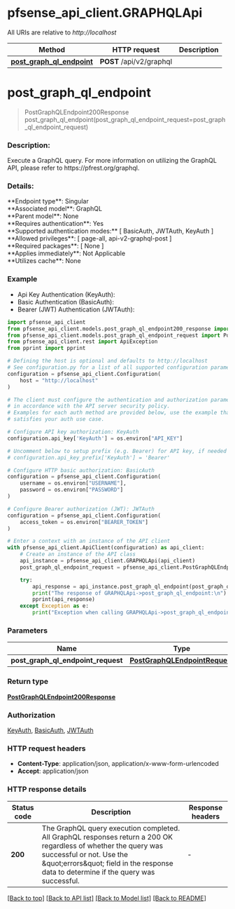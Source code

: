 # pfsense_api_client.GRAPHQLApi

All URIs are relative to *http://localhost*

Method | HTTP request | Description
------------- | ------------- | -------------
[**post_graph_ql_endpoint**](GRAPHQLApi.md#post_graph_ql_endpoint) | **POST** /api/v2/graphql | 


# **post_graph_ql_endpoint**
> PostGraphQLEndpoint200Response post_graph_ql_endpoint(post_graph_ql_endpoint_request=post_graph_ql_endpoint_request)

<h3>Description:</h3>Execute a GraphQL query. For more information on utilizing the GraphQL API, please refer to https://pfrest.org/graphql.<br><h3>Details:</h3>**Endpoint type**: Singular<br>**Associated model**: GraphQL<br>**Parent model**: None<br>**Requires authentication**: Yes<br>**Supported authentication modes:** [ BasicAuth, JWTAuth, KeyAuth ]<br>**Allowed privileges**: [ page-all, api-v2-graphql-post ]<br>**Required packages**: [ None ]<br>**Applies immediately**: Not Applicable<br>**Utilizes cache**: None

### Example

* Api Key Authentication (KeyAuth):
* Basic Authentication (BasicAuth):
* Bearer (JWT) Authentication (JWTAuth):

```python
import pfsense_api_client
from pfsense_api_client.models.post_graph_ql_endpoint200_response import PostGraphQLEndpoint200Response
from pfsense_api_client.models.post_graph_ql_endpoint_request import PostGraphQLEndpointRequest
from pfsense_api_client.rest import ApiException
from pprint import pprint

# Defining the host is optional and defaults to http://localhost
# See configuration.py for a list of all supported configuration parameters.
configuration = pfsense_api_client.Configuration(
    host = "http://localhost"
)

# The client must configure the authentication and authorization parameters
# in accordance with the API server security policy.
# Examples for each auth method are provided below, use the example that
# satisfies your auth use case.

# Configure API key authorization: KeyAuth
configuration.api_key['KeyAuth'] = os.environ["API_KEY"]

# Uncomment below to setup prefix (e.g. Bearer) for API key, if needed
# configuration.api_key_prefix['KeyAuth'] = 'Bearer'

# Configure HTTP basic authorization: BasicAuth
configuration = pfsense_api_client.Configuration(
    username = os.environ["USERNAME"],
    password = os.environ["PASSWORD"]
)

# Configure Bearer authorization (JWT): JWTAuth
configuration = pfsense_api_client.Configuration(
    access_token = os.environ["BEARER_TOKEN"]
)

# Enter a context with an instance of the API client
with pfsense_api_client.ApiClient(configuration) as api_client:
    # Create an instance of the API class
    api_instance = pfsense_api_client.GRAPHQLApi(api_client)
    post_graph_ql_endpoint_request = pfsense_api_client.PostGraphQLEndpointRequest() # PostGraphQLEndpointRequest |  (optional)

    try:
        api_response = api_instance.post_graph_ql_endpoint(post_graph_ql_endpoint_request=post_graph_ql_endpoint_request)
        print("The response of GRAPHQLApi->post_graph_ql_endpoint:\n")
        pprint(api_response)
    except Exception as e:
        print("Exception when calling GRAPHQLApi->post_graph_ql_endpoint: %s\n" % e)
```



### Parameters


Name | Type | Description  | Notes
------------- | ------------- | ------------- | -------------
 **post_graph_ql_endpoint_request** | [**PostGraphQLEndpointRequest**](PostGraphQLEndpointRequest.md)|  | [optional] 

### Return type

[**PostGraphQLEndpoint200Response**](PostGraphQLEndpoint200Response.md)

### Authorization

[KeyAuth](../README.md#KeyAuth), [BasicAuth](../README.md#BasicAuth), [JWTAuth](../README.md#JWTAuth)

### HTTP request headers

 - **Content-Type**: application/json, application/x-www-form-urlencoded
 - **Accept**: application/json

### HTTP response details

| Status code | Description | Response headers |
|-------------|-------------|------------------|
**200** | The GraphQL query execution completed. All GraphQL responses return a 200 OK regardless of whether the query was successful or not. Use the \&quot;errors\&quot; field in the response data to determine if the query was successful. |  -  |

[[Back to top]](#) [[Back to API list]](../README.md#documentation-for-api-endpoints) [[Back to Model list]](../README.md#documentation-for-models) [[Back to README]](../README.md)

